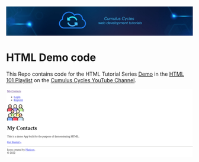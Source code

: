 ![Cumulus Cycles](img/logo.png?raw=true "Cumulus Cycles")

# HTML Demo code

This Repo contains code for the HTML Tutorial Series [Demo](https://www.youtube.com/watch?v=Ukx441Gn_yw&list=PLRBkbp6t5gM3LRFjgZZFiogc_XFlvCvWs&index=11) in the [HTML 101 Playlist](https://www.youtube.com/playlist?list=PLRBkbp6t5gM3LRFjgZZFiogc_XFlvCvWs) on the [Cumulus Cycles YouTube Channel](https://www.youtube.com/channel/UCa29PDb01XSNWU52Qe3kTHA).


![Screenshot](img/screenshot.png?raw=true "Screenshot")
